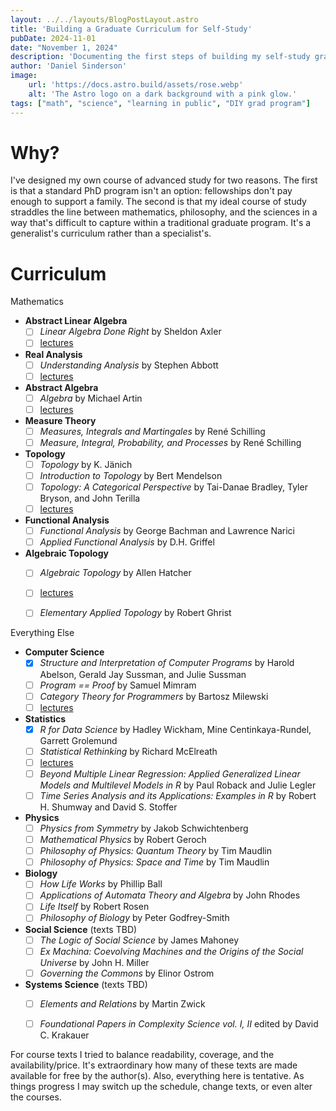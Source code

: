 ```yaml
---
layout: ../../layouts/BlogPostLayout.astro
title: 'Building a Graduate Curriculum for Self-Study'
pubDate: 2024-11-01
date: "November 1, 2024"
description: 'Documenting the first steps of building my self-study graduate curriculum for mathematical sciences.'
author: 'Daniel Sinderson'
image:
    url: 'https://docs.astro.build/assets/rose.webp'
    alt: 'The Astro logo on a dark background with a pink glow.'
tags: ["math", "science", "learning in public", "DIY grad program"]
---
```

# Why?
I've designed my own course of advanced study for two reasons. The first is that a standard PhD program isn't an option: fellowships don't pay enough to support a family. The second is that my ideal course of study straddles the line between mathematics, philosophy, and the sciences in a way that's difficult to capture within a traditional graduate program. It's a generalist's curriculum rather than a specialist's.


# Curriculum

Mathematics
- **Abstract Linear Algebra**
	- [ ] *Linear Algebra Done Right* by Sheldon Axler
	- [ ] [lectures](https://www.youtube.com/playlist?list=PLGAnmvB9m7zOBVCZBUUmSinFV0wEir2Vw)
- **Real Analysis**
	- [ ] *Understanding Analysis* by Stephen Abbott
	- [ ] [lectures](https://www.youtube.com/playlist?list=PLLFpXNanTP9WGfbjxR5kCMXQgol4bGehz)
- **Abstract Algebra**
	- [ ] *Algebra* by Michael Artin
	- [ ] [lectures](https://www.youtube.com/playlist?list=PLelIK3uylPMGzHBuR3hLMHrYfMqWWsmx5)
- **Measure Theory**
	- [ ] *Measures, Integrals and Martingales* by René Schilling
	- [ ] *Measure, Integral, Probability, and Processes* by René Schilling
- **Topology**
	- [ ] *Topology* by K. Jänich
	- [ ] *Introduction to Topology* by Bert Mendelson
	- [ ] *Topology: A Categorical Perspective* by Tai-Danae Bradley, Tyler Bryson, and John Terilla
	- [ ] [lectures](https://www.youtube.com/playlist?list=PLd8NbPjkXPliJunBhtDNMuFsnZPeHpm-0)
- **Functional Analysis**
	- [ ] *Functional Analysis* by George Bachman and Lawrence Narici
	- [ ] *Applied Functional Analysis* by D.H. Griffel
- **Algebraic Topology**
	- [ ] *Algebraic Topology* by Allen Hatcher
	- [ ] [lectures](https://www.youtube.com/playlist?list=PLOROtRhtegr7DmeMyFxfKxsljAVsAn_X4)
	- [ ] *Elementary Applied Topology* by Robert Ghrist
	


Everything Else
- **Computer Science**
	- [x] *Structure and Interpretation of Computer Programs* by Harold Abelson, Gerald Jay Sussman, and Julie Sussman
	- [ ] *Program == Proof* by Samuel Mimram
	- [ ] *Category Theory for Programmers* by Bartosz Milewski
	- [ ] [lectures](https://www.youtube.com/playlist?list=PLbgaMIhjbmEnaH_LTkxLI7FMa2HsnawM_)
- **Statistics**
	- [x] *R for Data Science* by Hadley Wickham, Mine Centinkaya-Rundel, Garrett Grolemund
	- [ ] *Statistical Rethinking* by Richard McElreath
	- [ ] [lectures](https://www.youtube.com/playlist?list=PLDcUM9US4XdPz-KxHM4XHt7uUVGWWVSus)
	- [ ] *Beyond Multiple Linear Regression: Applied Generalized Linear Models and Multilevel Models in R* by Paul Roback and Julie Legler
	- [ ] *Time Series Analysis and its Applications: Examples in R* by Robert H. Shumway and David S. Stoffer
- **Physics**
	- [ ] *Physics from Symmetry* by Jakob Schwichtenberg
	- [ ] *Mathematical Physics* by Robert Geroch
	- [ ] *Philosophy of Physics: Quantum Theory* by Tim Maudlin
	- [ ] *Philosophy of Physics: Space and Time* by Tim Maudlin
- **Biology**
	- [ ] *How Life Works* by Phillip Ball
	- [ ] *Applications of Automata Theory and Algebra* by John Rhodes
	- [ ] *Life Itself* by Robert Rosen
	- [ ] *Philosophy of Biology* by Peter Godfrey-Smith
- **Social Science** (texts TBD)
	- [ ] *The Logic of Social Science* by James Mahoney
	- [ ] *Ex Machina: Coevolving Machines and the Origins of the Social Universe* by John H. Miller
	- [ ] *Governing the Commons* by Elinor Ostrom
- **Systems Science** (texts TBD)
	- [ ] *Elements and Relations* by Martin Zwick
	- [ ] *Foundational Papers in Complexity Science vol. I, II* edited by David C. Krakauer



For course texts I tried to balance readability, coverage, and the availability/price. It's extraordinary how many of these texts are made available for free by the author(s). Also, everything here is tentative. As things progress I may switch up the schedule, change texts, or even alter the courses.